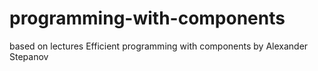 # programming-with-components
based on lectures 
Efficient programming with components 
by Alexander Stepanov
